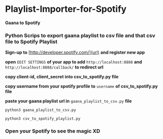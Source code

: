 # Playlist-Importer-for-Spotify
**Gaana to Spotify**

### **Python** Scrips to export gaana playlist to csv file and that csv file to Spotify Playlist

**Sign-up to** [http://developer.spotify.com/](url) **and register new app**

**open** `EDIT SETTINGS` **of your app to add** `http://localhost:8888` **and**  `http://localhost:8888/callback/`  **to redirect url**

**copy client-id, client_secret into csv_to_spotify.py file**

**copy username from your spotify profile to**  `username`  **of csv_to_spotify.py file**

**paste your gaana playlist url in** `gaana_playlist_to_csv.py` **file**

`python3 gaana_playlist_to_csv.py`

`python3 csv_to_spotify_playlist.py`

### Open your Spotify to see the magic XD
